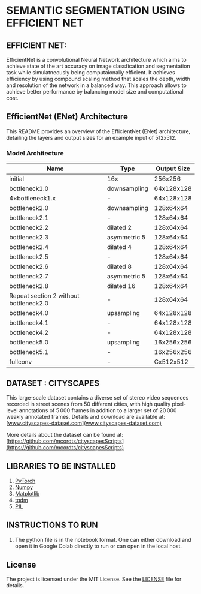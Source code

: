 # SEMANTIC SEGMENTATION USING EFFICIENT NET

## EFFICIENT NET:

EfficientNet is a convolutional Neural Network architecture which aims to achieve state of the art accuracy on image classfication and segmentation task while simulatneously being computaionally efficient. It achieves efficiency by using compound scaling method that scales the depth, width and resolution of the network in a balanced way. This approach allows to achieve better performance by balancing model size and computational cost.

## EfficientNet (ENet) Architecture

This README provides an overview of the EfficientNet (ENet) architecture, detailing the layers and output sizes for an example input of 512x512.

### Model Architecture

| Name            | Type           | Output Size      |
|-----------------|----------------|------------------|
| initial         | 16x            | 256x256          |
| bottleneck1.0  | downsampling   | 64x128x128       |
| 4×bottleneck1.x| -              | 64x128x128       |
| bottleneck2.0  | downsampling   | 128x64x64        |
| bottleneck2.1  | -              | 128x64x64        |
| bottleneck2.2  | dilated 2      | 128x64x64        |
| bottleneck2.3  | asymmetric 5   | 128x64x64        |
| bottleneck2.4  | dilated 4      | 128x64x64        |
| bottleneck2.5  | -              | 128x64x64        |
| bottleneck2.6  | dilated 8      | 128x64x64        |
| bottleneck2.7  | asymmetric 5   | 128x64x64        |
| bottleneck2.8  | dilated 16     | 128x64x64        |
| Repeat section 2 without bottleneck2.0 | - | 128x64x64 |
| bottleneck4.0  | upsampling     | 64x128x128       |
| bottleneck4.1  | -              | 64x128x128       |
| bottleneck4.2  | -              | 64x128x128       |
| bottleneck5.0  | upsampling     | 16x256x256       |
| bottleneck5.1  | -              | 16x256x256       |
| fullconv        | -              | Cx512x512        |

## DATASET : CITYSCAPES

This large-scale dataset contains a diverse set of stereo video sequences recorded in street scenes from 50 different cities, with high quality pixel-level annotations of 5 000 frames in addition to a larger set of 20 000 weakly annotated frames.
Details and download are available at: [www.cityscapes-dataset.com](www.cityscapes-dataset.com)

More details about the dataset can be found at: [https://github.com/mcordts/cityscapesScripts](https://github.com/mcordts/cityscapesScripts)

## LIBRARIES TO BE INSTALLED

1. [PyTorch](https://pytorch.org/)
2. [Numpy](https://numpy.org/)
3. [Matplotlib](https://matplotlib.org/)
4. [tqdm](https://github.com/tqdm/tqdm)
5. [PIL](https://pillow.readthedocs.io/)

## INSTRUCTIONS TO RUN

1. The python file is in the notebook format. One can either download and open it in Google Colab directly to run or can open in the local host.

## License

The project is licensed under the MIT License. See the [LICENSE](LICENSE) file for details.
